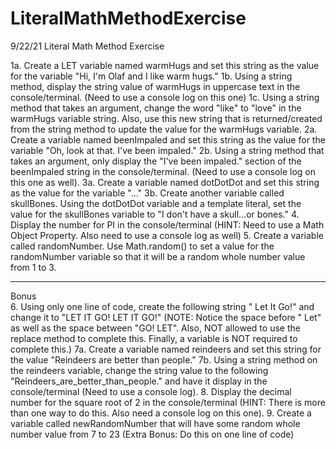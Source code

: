# LiteralMathMethodExercise
9/22/21 Literal Math Method Exercise

1a. Create a LET variable named warmHugs and set this string as the value for the variable "Hi, I'm Olaf and I like warm hugs."
1b. Using a string method, display the string value of warmHugs in uppercase text in the console/terminal. (Need to use a console log on this one)
1c. Using a string method that takes an argument, change the word "like" to "love" in the warmHugs variable string. Also, use this new string that is returned/created from the string method to update the value for the warmHugs variable.
2a. Create a variable named beenImpaled and set this string as the value for the variable "Oh, look at that. I've been impaled."
2b. Using a string method that takes an argument, only display the "I've been impaled." section of the beenImpaled string in the console/terminal. (Need to use a console log on this one as well).
3a. Create a variable named dotDotDot and set this string as the value for the variable "..."
3b. Create another variable called skullBones. Using the dotDotDot variable and a template literal, set the value for the skullBones variable to "I don't have a skull...or bones."
4. Display the number for PI in the console/terminal (HINT: Need to use a Math Object Property. Also need to use a console log as well)
5. Create a variable called randomNumber. Use Math.random() to set a value for the randomNumber variable so that it will be a random whole number value from 1 to 3.

<hr>

Bonus<br>
6. Using only one line of code, create the following string " Let It Go!" and change it to "LET IT GO! LET IT GO!" (NOTE: Notice the space before " Let" as well as the space between "GO! LET". Also, NOT allowed to use the replace method to complete this. Finally, a variable is NOT required to complete this.)
7a. Create a variable named reindeers and set this string for the value "Reindeers are better than people."
7b. Using a string method on the reindeers variable, change the string value to the following "Reindeers_are_better_than_people." and have it display in the console/terminal (Need to use a console log).
8. Display the decimal number for the square root of 2 in the console/terminal (HINT: There is more than one way to do this. Also need a console log on this one).
9. Create a variable called newRandomNumber that will have some random whole number value from 7 to 23 (Extra Bonus: Do this on one line of code)
